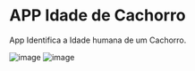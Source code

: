 # APP Idade de Cachorro

App Identifica a Idade humana de um Cachorro.

![image](https://user-images.githubusercontent.com/76667230/160475215-f13abdd3-b52f-4880-b129-e76c2769e368.png)
![image](https://user-images.githubusercontent.com/76667230/160475252-eef98b15-8344-4c22-b538-2fcad15f0678.png)

